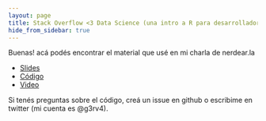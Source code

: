 ```yaml
---
layout: page
title: Stack Overflow <3 Data Science (una intro a R para desarrolladores)
hide_from_sidebar: true
---
```

Buenas! acá podés encontrar el material que usé en mi charla de nerdear.la

* [Slides](https://github.com/g3rv4/TagsEnSOes/blob/master/slides.pdf)
* [Código](https://github.com/g3rv4/TagsEnSOes)
* [Video](https://www.youtube.com/watch?v=16UG7MOGmIs&feature=youtu.be&a)

Si tenés preguntas sobre el código, creá un issue en github o escribime en twitter (mi cuenta es @g3rv4).
